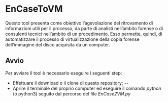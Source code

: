 # EnCaseToVM
Questo tool presenta come obiettivo l’agevolazione del ritrovamento di informazioni utili per il processo, da parte di analisti nell’ambito forense o di consulenti tecnici nell’ambito di un procedimento.  Esso permette, quindi, di automatizzare il processo di  virtualizzazione della copia forense dell’immagine del disco acquisita da un computer.

## Avvio
Per avviare il tool è necessario eseguire i seguenti step:
* Effettuare il download o il clone di questo repository; --
* Aprire il terminale del proprio computer ed eseguire il comando *python* (o python3) seguito dal percorso del file *EnCase2VM.py*
